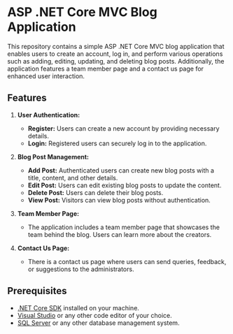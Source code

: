 # ASP .NET Core MVC Blog Application

This repository contains a simple ASP .NET Core MVC blog application that enables users to create an account, log in, and perform various operations such as adding, editing, updating, and deleting blog posts. Additionally, the application features a team member page and a contact us page for enhanced user interaction.

## Features

1. **User Authentication:**
   - **Register:** Users can create a new account by providing necessary details.
   - **Login:** Registered users can securely log in to the application.

2. **Blog Post Management:**
   - **Add Post:** Authenticated users can create new blog posts with a title, content, and other details.
   - **Edit Post:** Users can edit existing blog posts to update the content.
   - **Delete Post:** Users can delete their blog posts.
   - **View Post:** Visitors can view blog posts without authentication.

3. **Team Member Page:**
   - The application includes a team member page that showcases the team behind the blog. Users can learn more about the creators.

4. **Contact Us Page:**
   - There is a contact us page where users can send queries, feedback, or suggestions to the administrators.

## Prerequisites

- [.NET Core SDK](https://dotnet.microsoft.com/download) installed on your machine.
- [Visual Studio](https://visualstudio.microsoft.com/) or any other code editor of your choice.
- [SQL Server](https://www.microsoft.com/en-us/sql-server/sql-server-downloads) or any other database management system.

